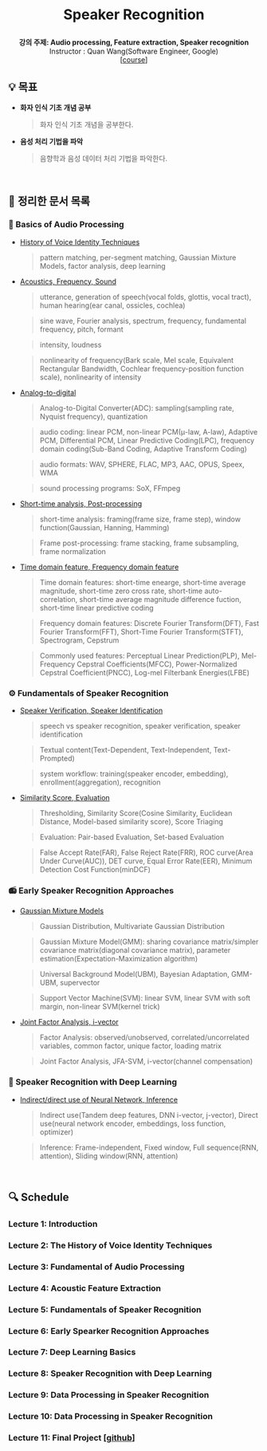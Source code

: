 <div width="100%" height="100%" align="center">
  
<h1 align="center">
  <p align="center">Speaker Recognition</p>
  <a href="https://www.udemy.com/course/speaker-recognition/">
  </a>
</h1>
  
  
<b>강의 주제: Audio processing, Feature extraction, Speaker recognition</b></br>
Instructor : Quan Wang(Software Engineer, Google)</br>
[[course](https://www.udemy.com/course/speaker-recognition/)]</b>

</div>

## :bulb: 목표

- **화자 인식 기초 개념 공부**

  > 화자 인식 기초 개념을 공부한다.

- **음성 처리 기법을 파악**

  > 음향학과 음성 데이터 처리 기법을 파악한다.

</br>

## 🚩 정리한 문서 목록

### 📖 Basics of Audio Processing

- [History of Voice Identity Techniques](https://github.com/erectbranch/Speaker_Recognition_Basic/tree/master/Section02)

  > pattern matching, per-segment matching, Gaussian Mixture Models, factor analysis, deep learning

- [Acoustics, Frequency, Sound](https://github.com/erectbranch/Speaker_Recognition_Basic/tree/master/Section03/summary01)

  > utterance, generation of speech(vocal folds, glottis, vocal tract), human hearing(ear canal, ossicles, cochlea)

  > sine wave, Fourier analysis, spectrum, frequency, fundamental frequency, pitch, formant

  > intensity, loudness

  > nonlinearity of frequency(Bark scale, Mel scale, Equivalent Rectangular Bandwidth, Cochlear frequency-position function scale), nonlinearity of intensity

- [Analog-to-digital](https://github.com/erectbranch/Speaker_Recognition_Basic/tree/master/Section03/summary02)

  > Analog-to-Digital Converter(ADC): sampling(sampling rate, Nyquist frequency), quantization

  > audio coding: linear PCM, non-linear PCM(μ-law, A-law), Adaptive PCM, Differential PCM, Linear Predictive Coding(LPC), frequency domain coding(Sub-Band Coding, Adaptive Transform Coding)

  > audio formats: WAV, SPHERE, FLAC, MP3, AAC, OPUS, Speex, WMA

  > sound processing programs: SoX, FFmpeg

- [Short-time analysis, Post-processing](https://github.com/erectbranch/Speaker_Recognition_Basic/tree/master/Section04/summary01)

  > short-time analysis: framing(frame size, frame step), window function(Gaussian, Hanning, Hamming)

  > Frame post-processing: frame stacking, frame subsampling, frame normalization

- [Time domain feature, Frequency domain feature](https://github.com/erectbranch/Speaker_Recognition_Basic/tree/master/Section04/summary02)

  > Time domain features: short-time enearge, short-time average magnitude, short-time zero cross rate, short-time auto-correlation, short-time average magnitude difference fuction, short-time linear predictive coding

  > Frequency domain features: Discrete Fourier Transform(DFT), Fast Fourier Transform(FFT), Short-Time Fourier Transform(STFT), Spectrogram, Cepstrum

  > Commonly used features: Perceptual Linear Prediction(PLP), Mel-Frequency Cepstral Coefficients(MFCC), Power-Normalized Cepstral Coefficient(PNCC), Log-mel Filterbank Energies(LFBE)

### ⚙️ Fundamentals of Speaker Recognition

- [Speaker Verification, Speaker Identification](https://github.com/erectbranch/Speaker_Recognition_Basic/tree/master/Section05/summary01)

  > speech vs speaker recognition, speaker verification, speaker identification

  > Textual content(Text-Dependent, Text-Independent, Text-Prompted)

  > system workflow: training(speaker encoder, embedding), enrollment(aggregation), recognition

- [Similarity Score, Evaluation](https://github.com/erectbranch/Speaker_Recognition_Basic/tree/master/Section05/summary02)

  > Thresholding, Similarity Score(Cosine Similarity, Euclidean Distance, Model-based similarity score), Score Triaging

  > Evaluation: Pair-based Evaluation, Set-based Evaluation

  > False Accept Rate(FAR), False Reject Rate(FRR), ROC curve(Area Under Curve(AUC)), DET curve, Equal Error Rate(EER), Minimum Detection Cost Function(minDCF) 

### 📻 Early Speaker Recognition Approaches

- [Gaussian Mixture Models](https://github.com/erectbranch/Speaker_Recognition_Basic/tree/master/Section06/summary01)

  > Gaussian Distribution, Multivariate Gaussian Distribution
  
  > Gaussian Mixture Model(GMM): sharing covariance matrix/simpler covariance matrix(diagonal covariance matrix), parameter estimation(Expectation-Maximization algorithm)

  > Universal Background Model(UBM), Bayesian Adaptation, GMM-UBM, supervector

  > Support Vector Machine(SVM): linear SVM, linear SVM with soft margin, non-linear SVM(kernel trick)

- [Joint Factor Analysis, i-vector](https://github.com/erectbranch/Speaker_Recognition_Basic/tree/master/Section06/summary02)

  > Factor Analysis: observed/unobserved, correlated/uncorrelated variables, common factor, unique factor, loading matrix

  > Joint Factor Analysis, JFA-SVM, i-vector(channel compensation)

### 🧠 Speaker Recognition with Deep Learning

- [Indirect/direct use of Neural Network, Inference](https://github.com/erectbranch/Speaker_Recognition_Basic/tree/master/Section08/summary01)

  > Indirect use(Tandem deep features, DNN i-vector, j-vector), Direct use(neural network encoder, embeddings, loss function, optimizer)

  > Inference: Frame-independent, Fixed window, Full sequence(RNN, attention), Sliding window(RNN, attention)

</br>

## :mag: Schedule

### Lecture 1: Introduction

### Lecture 2: The History of Voice Identity Techniques

### Lecture 3: Fundamental of Audio Processing

### Lecture 4: Acoustic Feature Extraction

### Lecture 5: Fundamentals of Speaker Recognition

### Lecture 6: Early Spearker Recognition Approaches

### Lecture 7: Deep Learning Basics

### Lecture 8: Speaker Recognition with Deep Learning

### Lecture 9: Data Processing in Speaker Recognition

### Lecture 10: Data Processing in Speaker Recognition

### Lecture 11: Final Project [[github](https://github.com/wq2012/SpeakerRecognitionFromScratch)] 